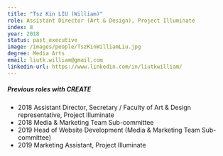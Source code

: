 ```yaml
---
title: "Tsz Kin LIU (William)"
role: Assistant Director (Art & Design), Project Illuminate
index: 8
year: 2018
status: past_executive
image: /images/people/TszKinWilliamLiu.jpg
degree: Media Arts
email: liutk.william@gmail.com
linkedin-url: https://www.linkedin.com/in/liutkwilliam/
---
```

##### Previous roles with CREATE

- 2018 Assistant Director, Secretary / Faculty of Art & Design representative, Project Illuminate
- 2018 Media & Marketing Team Sub-committee
- 2019 Head of Website Development (Media & Marketing Team Sub-committee)
- 2019 Marketing Assistant, Project Illuminate
